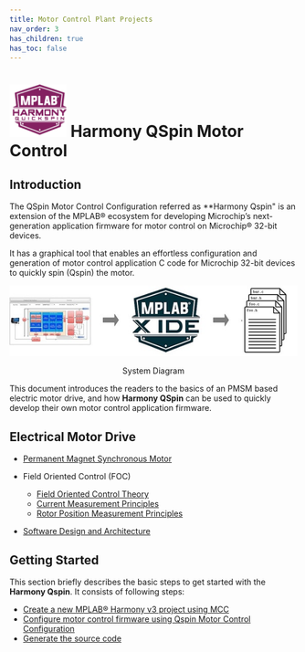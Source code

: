 ```yaml
---
title: Motor Control Plant Projects
nav_order: 3
has_children: true
has_toc: false
--- 
```


# <img src="images/qspin_logo.jpg" alt="Logo" width="100"/> Harmony QSpin Motor Control

## Introduction
The QSpin Motor Control Configuration referred as **Harmony Qspin" is an extension of the MPLAB® ecosystem for developing Microchip’s next-generation application firmware for motor control on Microchip® 32-bit devices. 

It has a graphical tool that enables an effortless configuration and generation of motor control application C code for Microchip 32-bit devices to quickly spin (Qspin) the motor. 
    <p align="center">
        <img src="images/introduction.jpg" />
        <figcaption align= "center"> System Diagram </figcaption>
    </p>

This document introduces the readers to the basics of an PMSM based electric motor drive, and how **Harmony QSpin** can be used to quickly develop their own motor control application firmware. 

## Electrical Motor Drive

- [Permanent Magnet Synchronous Motor](theory/pmsm_motor.md)
- Field Oriented Control (FOC)
    - [Field Oriented Control Theory](theory/field_oriened_control.md)
    - [Current Measurement Principles](theory/current_measurement.md)
    - [Rotor Position Measurement Principles](theory/rotor_position_measurement.md)

- [Software Design and Architecture ](theory/software_architecture.md)
 

## Getting Started
This section briefly describes the basic steps to get started with the **Harmony Qspin**. It consists of following steps:

- [Create a new MPLAB® Harmony v3 project using MCC](mc_plant/create_mc_project_with_mcc.md)
- [Configure motor control firmware using Qspin Motor Control Configuration](mc_plant/qspin_motor_control_configuration.md)
- [Generate the source code](mc_plant/generate_mc_code_with_mcc.md)
